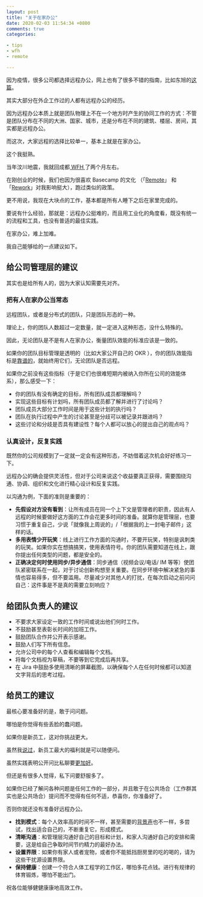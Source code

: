 ```yaml
---
layout: post
title: "关于在家办公"
date: 2020-02-03 11:54:34 +0800
comments: true
categories:

- tips
- wfh
- remote

---
```


因为疫情，很多公司都选择远程办公，网上也有了很多不错的指南，比如东旭的[这篇](https://zhuanlan.zhihu.com/p/104184804)。

其实大部分在外企工作过的人都有远程办公的经历。

因为远程办公本质上就是团队物理上不在一个地方时产生的协同工作的方式：不管是团队分布在不同的大洲、国家、城市，还是分布在不同的建筑、楼层、房间，其实都是远程办公。

而这次，大家远程的选择比较单一，基本上就是在家办公。

这个我挺熟。

当年汶川地震，我就回成都[ WFH ](https://www.glassdoor.com/Benefits/IBM-Work-From-Home-US-BNFT152_E354_N1.htm)了两个月左右。

在刚创业的时候，我们也因为很喜欢 Basecamp 的文化 （「[Remote](https://www.amazon.com/dp/B00C0ALZ0W/)」 和 「[Rework](https://www.amazon.com/Rework-Jason-Fried-ebook/dp/B002MUAJ2A/)」对我影响挺大），跑过类似的政策。

更不用说，我现在大块点的工作，基本都是所有人睡下之后在家里完成的。

要说有什么经验，那就是：远程办公挺难的，而且用工业化的角度看，既没有统一的流程和工具，也没有普适的最佳实践。

在家办公，难上加难。

我自己能够给的一点建议如下。

## 给公司管理层的建议

其实也是给所有人的，因为大家认知需要先对齐。

### 把有人在家办公当常态

远程团队，或者是分布式的团队，只是团队形态的一种。

理论上，你的团队人数超过一定数量，就一定进入这种形态，没什么特殊的。

因此，无论团队是不是有人在家办公，衡量团队效能的标准应该是一致的。

如果你的团队目标管理是透明的（比如大家公开自己的 OKR ），你的团队效能指标是[靠谱的](https://lenciel.com/2018/08/how-to-measure-tech-organization-performance/)，就始终用它们，无论团队是否远程。

如果你之前没有这些指标（于是它们也很难短期内被纳入你所在公司的效能体系），那么感受一下：

- 你的团队有没有确定的目标，所有团队成员都理解吗？
- 实现这些目标有计划吗，所有团队成员都了解并进行了讨论吗？
- 团队成员大部分工作时间是用于这些计划的执行吗？
- 团队在执行过程中产生的讨论甚至是分歧可以被记录并跟进吗？
- 这些讨论和分歧是否具有建设性？每个人都可以放心的提出自己的观点吗？

### 认真设计，反复实践

既然你的公司规模到了一定就一定会有这种形态，不妨借着这次机会好好练习一下。

远程办公的确会提供灵活性，但对于公司来说这个收益要真正获得，需要围绕沟通、协调、组织和文化进行精心设计和反复实践。

以沟通为例，下面的准则是重要的：

- **先假设对方没有看到**：让所有成员在同一个上下文是管理者的职责，因此有人远程的时候要做好这方面的工作会花更多时间的准备。就算你是管理层，也要习惯于重复自己，少说「就像我上周说的」/「根据我的上一封电子邮件」这样的话。
- **多用表情少开玩笑**：线上进行工作方面的沟通时，不要开玩笑，特别是讽刺类的玩笑。如果你实在想搞搞笑，使用表情符号。你的团队需要知道在线上，跟你提出任何类型的问题，都是安全的。
- **正确决定何时使用同步/异步通信**：同步通信（视频会议/电话/ IM 等等）使团队紧密联系在一起，对于讨论创新构想至关重要。在同步环境中解决紧急的事情也容易得多，但不要滥用。尽量减少对其他人的打扰，在每次启动之前问问自己：这件事是不是真的需要立刻响应？

## 给团队负责人的建议

- 不要求大家设定一致的工作时间或说出他们何时工作。
- 不鼓励甚至表彰长时间的加班工作。
- 鼓励团队合作并公开表示感谢。
- 鼓励人们写下所有信息。
- 允许公司中的每个人查看和编辑每个文档。
- 将每个文档视为草稿，不要等到它完成后再共享。
- 在 Jira 中鼓励多使用清晰的屏幕截图，以确保每个人在任何时候都可以知道文字背后的思考过程。

## 给员工的建议

最核心要准备好的是，敢于问问题。

哪怕是你觉得有些丢脸的蠢问题。

如果你是新员工，这对你挑战更大。

虽然我[说过](https://lenciel.com/2019/12/the-first-90-days/)，新员工最大的福利就是可以随便问。

虽然实践表明公开问比私聊要[更加好](https://www.culturefoundry.com/cultivate/digital-agency-life/why-public-slack-chats-are-better-than-direct-messages/)。

但还是有很多人觉得，私下问要舒服多了。

如果你已经了解问各种问题是任何工作的一部分，并且敢于在公共场合（工作群其实也是公共场合）提问而不觉得有任何不适，恭喜你，你准备好了。

否则你就还没有准备好远程办公。

- **找到模式**：每个人效率高的时间不一样，甚至需要的[背景声](https://noize.ml/)也不一样，多尝试，找出适合自己的，不断重复它，形成模式。
- **清晰沟通**：和管理层沟通好自己的目标和计划，和家人沟通好自己的安排和需要，这是给自己争取时间节约精力的最好办法。
- **设置界限**：如果你有家人或者宠物，或者你不能抵挡厨房里的吃的喝的，请为这些干扰源设置界限。
- **保持健康**：创建一个符合人体工程学的工作区，哪怕多花点钱。进行有规律的体育锻炼，哪怕不能出门。

祝各位能够健健康康地高效工作。